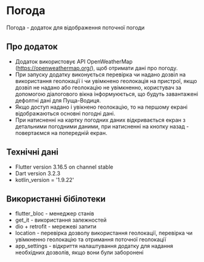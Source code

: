 # Погода

Погода - додаток для відображення поточної погоди

## Про додаток

- Додаток використовує API OpenWeatherMap (https://openweathermap.org/), щоб отримати дані про
  погоду.
- При запуску додатку виконується перевірка чи надано дозвіл на використання геолокації і чи
  увімкнено
  геолокація на пристрої, якщо дозвіл не надано або геолокацію не увімкненно, користувач за
  допомогою
  діалогового вікна інформуюється, що будуть завантажені дефолтні дані для Пуща-Водиця.
- Якщо доступ надано і увікнено геолокацію, то на першому екрані відображаються основні погодні
  дані.
- При натисненні на картку погодних даних відкривається екран з детальними погодними даними, при
  натисненні на кнопку назад - повертаємся на попередній екран.

## Технічні дані

- Flutter version 3.16.5 on channel stable
- Dart version 3.2.3
- kotlin_version = '1.9.22'

## Використанні бібілотеки

- flutter_bloc - менеджер станів
- get_it - використання залежностей
- dio + retrofit - мережеві запити
- location - перевірка дозволу використання геолокації, перевірка чи увімкненно геолокацію та
  отримання поточної геолокації
- app_settings - відкриття налаштування додатку для надання необхідних дозволів, якщо вони були
  заборонені



